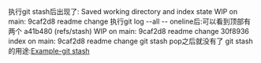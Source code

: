 执行git stash后出现了:
Saved working directory and index state WIP on main: 9caf2d8 readme change
执行git log --all -- oneline后:可以看到顶部有两个
a41b480 (refs/stash) WIP on main: 9caf2d8 readme change
30f8936 index on main: 9caf2d8 readme change
git stash pop之后就没有了
git stash 的用途:[Example-git stash](../../../zk/zk/2-Tools/2-b%20(Git).md)
